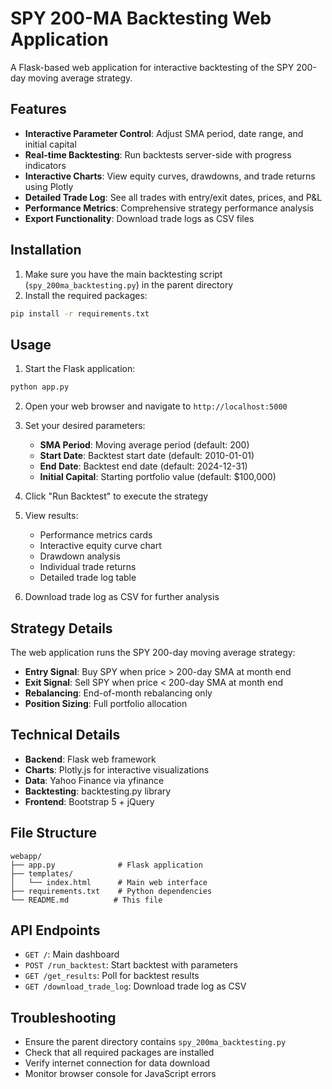 # SPY 200-MA Backtesting Web Application

A Flask-based web application for interactive backtesting of the SPY 200-day moving average strategy.

## Features

- **Interactive Parameter Control**: Adjust SMA period, date range, and initial capital
- **Real-time Backtesting**: Run backtests server-side with progress indicators
- **Interactive Charts**: View equity curves, drawdowns, and trade returns using Plotly
- **Detailed Trade Log**: See all trades with entry/exit dates, prices, and P&L
- **Performance Metrics**: Comprehensive strategy performance analysis
- **Export Functionality**: Download trade logs as CSV files

## Installation

1. Make sure you have the main backtesting script (`spy_200ma_backtesting.py`) in the parent directory
2. Install the required packages:

```bash
pip install -r requirements.txt
```

## Usage

1. Start the Flask application:

```bash
python app.py
```

2. Open your web browser and navigate to `http://localhost:5000`

3. Set your desired parameters:
   - **SMA Period**: Moving average period (default: 200)
   - **Start Date**: Backtest start date (default: 2010-01-01)
   - **End Date**: Backtest end date (default: 2024-12-31)
   - **Initial Capital**: Starting portfolio value (default: $100,000)

4. Click "Run Backtest" to execute the strategy

5. View results:
   - Performance metrics cards
   - Interactive equity curve chart
   - Drawdown analysis
   - Individual trade returns
   - Detailed trade log table

6. Download trade log as CSV for further analysis

## Strategy Details

The web application runs the SPY 200-day moving average strategy:

- **Entry Signal**: Buy SPY when price > 200-day SMA at month end
- **Exit Signal**: Sell SPY when price < 200-day SMA at month end
- **Rebalancing**: End-of-month rebalancing only
- **Position Sizing**: Full portfolio allocation

## Technical Details

- **Backend**: Flask web framework
- **Charts**: Plotly.js for interactive visualizations
- **Data**: Yahoo Finance via yfinance
- **Backtesting**: backtesting.py library
- **Frontend**: Bootstrap 5 + jQuery

## File Structure

```
webapp/
├── app.py              # Flask application
├── templates/
│   └── index.html      # Main web interface
├── requirements.txt    # Python dependencies
└── README.md          # This file
```

## API Endpoints

- `GET /`: Main dashboard
- `POST /run_backtest`: Start backtest with parameters
- `GET /get_results`: Poll for backtest results
- `GET /download_trade_log`: Download trade log as CSV

## Troubleshooting

- Ensure the parent directory contains `spy_200ma_backtesting.py`
- Check that all required packages are installed
- Verify internet connection for data download
- Monitor browser console for JavaScript errors 